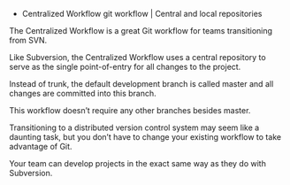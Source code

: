 
- Centralized Workflow
git workflow | Central and local repositories

The Centralized Workflow is a great Git workflow for teams transitioning from SVN.

Like Subversion, the Centralized Workflow uses a central repository to serve as the single point-of-entry for all changes to the project.

Instead of trunk, the default development branch is called master and all changes are committed into this branch.

This workflow doesn’t require any other branches besides master.

Transitioning to a distributed version control system may seem like a daunting task, but you don’t have to change your existing workflow to take advantage of Git.

Your team can develop projects in the exact same way as they do with Subversion.

